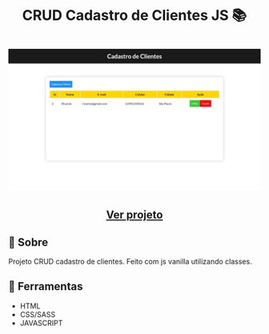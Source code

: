 <h1 align=" center"> 
    CRUD Cadastro de Clientes JS 📚
</h1>

<h1>
    <img src="cadastro.jpeg">
</h1>

<h2 align="center">
    <a href="https://matheusnlourenco.github.io/projeto-js-crudCadastroClientes/">Ver projeto</a>
</h2>
<h2>🚨 Sobre </h2>

Projeto CRUD cadastro de clientes. Feito com js vanilla utilizando classes.

<h2>🔨 Ferramentas </h2>

- HTML
- CSS/SASS
- JAVASCRIPT
